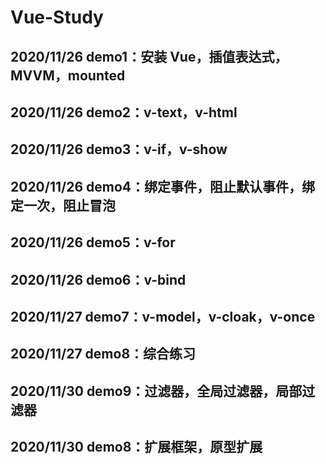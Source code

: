 # Vue-Study
## 2020/11/26 demo1：安装 Vue，插值表达式，MVVM，mounted
## 2020/11/26 demo2：v-text，v-html
## 2020/11/26 demo3：v-if，v-show
## 2020/11/26 demo4：绑定事件，阻止默认事件，绑定一次，阻止冒泡
## 2020/11/26 demo5：v-for
## 2020/11/26 demo6：v-bind
## 2020/11/27 demo7：v-model，v-cloak，v-once
## 2020/11/27 demo8：综合练习
## 2020/11/30 demo9：过滤器，全局过滤器，局部过滤器
## 2020/11/30 demo8：扩展框架，原型扩展

